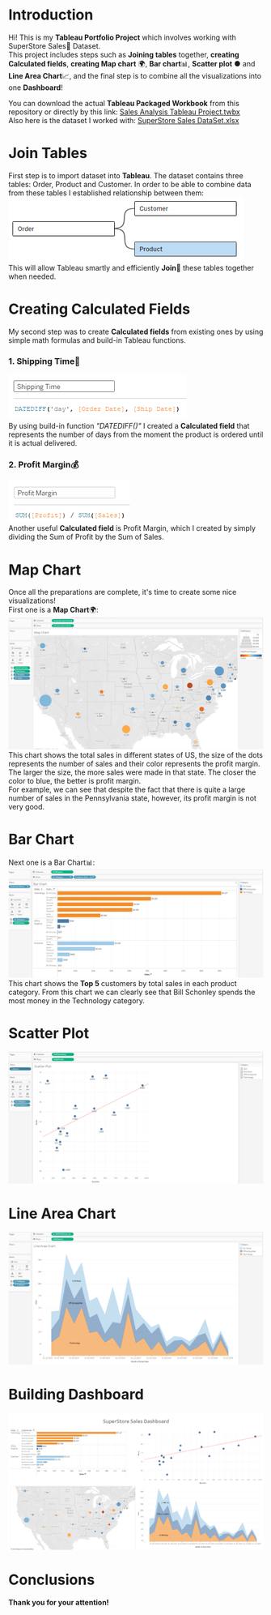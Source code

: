 # Introduction

Hi! This is my **Tableau Portfolio Project** which involves working with SuperStore Sales🛒 Dataset.  
This project includes steps such as **Joining tables** together, **creating Calculated fields**, **creating Map chart** 🌍,
**Bar chart**📊, **Scatter plot** ● and **Line Area Chart**📈, and the final step is to combine all the visualizations into one
**Dashboard**!

You can download the actual **Tableau Packaged Workbook** from this repository or directly by this link: [Sales Analysis Tableau Project.twbx](/Sales%20Analysis%20Tableau%20Project.twbx/)  
Also here is the dataset I worked with: [SuperStore Sales DataSet.xlsx](/SuperStore%20Sales%20DataSet.xlsx/)

# Join Tables

First step is to import dataset into **Tableau**. The dataset contains three tables: Order, Product and Customer. In order to be able to combine data from these tables 
I established relationship between them:  
![1_join_tables.png](assets%2F1_join_tables.png)  
This will allow Tableau smartly and efficiently **Join**🔗 these tables together when needed.

# Creating Calculated Fields
My second step was to create **Calculated fields** from existing ones by using simple math formulas and build-in Tableau functions.

### 1. Shipping Time🚚
![2_shipping_time.png](assets%2F2_shipping_time.png)  
By using build-in function _"DATEDIFF()"_ I created a **Calculated field** that represents the number of days from the moment the product is ordered until it is actual delivered.
### 2. Profit Margin💰
![3_profit_margin.png](assets%2F3_profit_margin.png)  
Another useful **Calculated field** is Profit Margin, which I created by simply dividing the Sum of Profit by the Sum of Sales.
# Map Chart
Once all the preparations are complete, it's time to create some nice visualizations!  
First one is a **Map Chart**🌍:
![4_map_chart.png](assets%2F4_map_chart.png)  
This chart shows the total sales in different states of US, the size of the dots represents the number of sales and their color represents the profit margin.  
The larger the size, the more sales were made in that state. The closer the color to blue, the better is profit margin.  
For example, we can see that despite the fact that there is quite a large number of sales in the Pennsylvania state, however, its profit margin is not very good.
# Bar Chart
Next one is a Bar Chart📊:  
![5_bar_chart.png](assets%2F5_bar_chart.png)  
This chart shows the **Top 5** customers by total sales in each product category. 
From this chart we can clearly see that Bill Schonley spends the most money in the Technology category.
# Scatter Plot
![6_scatter_plot_chart.png](assets%2F6_scatter_plot_chart.png)
# Line Area Chart
![7_line_area_chart.png](assets%2F7_line_area_chart.png)
# Building Dashboard
![8_dashboard.png](assets%2F8_dashboard.png)
# Conclusions


**Thank you for your attention!**


